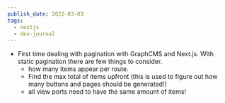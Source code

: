 ```yaml
---
publish_date: 2022-03-03
tags:
  - nextjs
  - dev-journal
---
```

- First time dealing with pagination with GraphCMS and Next.js. With static pagination there are few things to consider.
	- how many items appear per route. 
	- Find the max total of items upfront (this is used to figure out how many buttons and pages should be generated!)
	- all view ports need to have the same amount of items!
